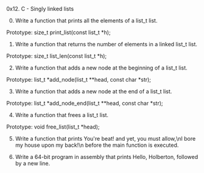
0x12. C - Singly linked lists

0. Write a function that prints all the elements of a list_t list.

Prototype: size_t print_list(const list_t *h);

1. Write a function that returns the number of elements in a linked list_t list.

Prototype: size_t list_len(const list_t *h);

2. Write a function that adds a new node at the beginning of a list_t list.



Prototype: list_t *add_node(list_t **head, const char *str);

3. Write a function that adds a new node at the end of a list_t list.

Prototype: list_t *add_node_end(list_t **head, const char *str);

4. Write a function that frees a list_t list.

Prototype: void free_list(list_t *head);

5. Write a function that prints You're beat! and yet, you must allow,\nI bore my house upon my back!\n before the main function is executed.

6. Write a 64-bit program in assembly that prints Hello, Holberton, followed by a new line.
